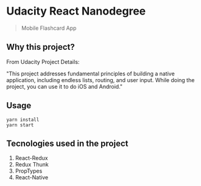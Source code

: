 # Udacity React Nanodegree

> Mobile Flashcard App

## Why this project?

From Udacity Project Details:

"This project addresses fundamental principles of building a native application, including endless lists, routing, and user input. While doing the project, you can use it to do iOS and Android."

## Usage

```
yarn install
yarn start
```

## Tecnologies used in the project

1.  React-Redux
2.  Redux Thunk
3.  PropTypes
4.  React-Native
